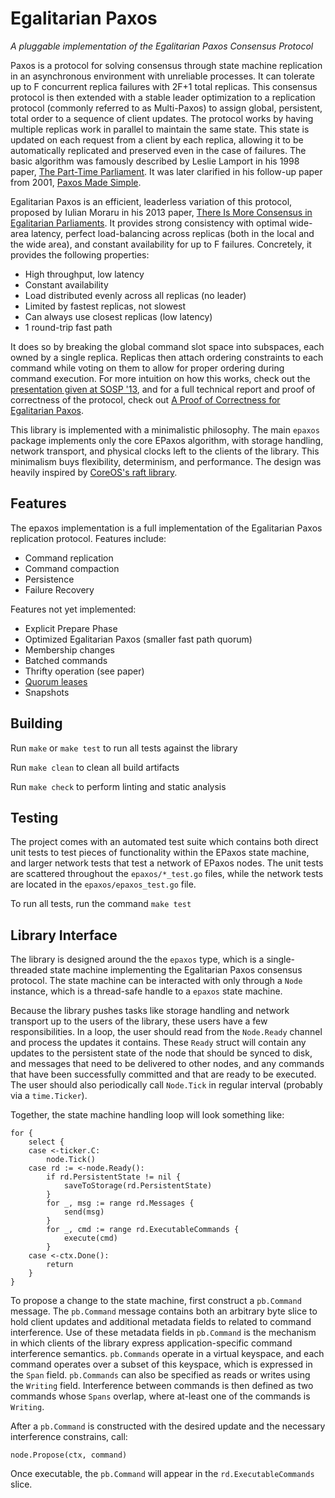 # Egalitarian Paxos

_A pluggable implementation of the Egalitarian Paxos Consensus Protocol_

Paxos is a protocol for solving consensus through state machine replication in
an asynchronous environment with unreliable processes. It can tolerate up to F
concurrent replica failures with 2F+1 total replicas. This consensus protocol is
then extended with a stable leader optimization to a replication protocol
(commonly referred to as Multi-Paxos) to assign global, persistent, total order
to a sequence of client updates. The protocol works by having multiple replicas
work in parallel to maintain the same state. This state is updated on each
request from a client by each replica, allowing it to be automatically
replicated and preserved even in the case of failures. The basic algorithm was
famously described by Leslie Lamport in his 1998 paper, [The Part-Time
Parliament](https://www.microsoft.com/en-us/research/publication/part-time-parliament/).
It was later clarified in his follow-up paper from 2001, [Paxos Made
Simple](https://www.microsoft.com/en-us/research/publication/paxos-made-simple/?from=https%3A%2F%2Fresearch.microsoft.com%2Fen-us%2Fum%2Fpeople%2Flamport%2Fpubs%2Fpaxos-simple.pdf).

Egalitarian Paxos is an efficient, leaderless variation of this protocol,
proposed by Iulian Moraru in his 2013 paper, [There Is More Consensus in
Egalitarian
Parliaments](http://delivery.acm.org/10.1145/2520000/2517350/p358-moraru.pdf?ip=209.6.79.135&id=2517350&acc=OA&key=4D4702B0C3E38B35%2E4D4702B0C3E38B35%2E4D4702B0C3E38B35%2EC42B82B87617960C&CFID=755096137&CFTOKEN=25359323&__acm__=1493150278_439ca70486fb3a890d145fe85ea9f1c5).
It provides strong consistency with optimal wide-area latency, perfect
load-balancing across replicas (both in the local and the wide area), and
constant availability for up to F failures. Concretely, it provides the
following properties:

- High throughput, low latency
- Constant availability
- Load distributed evenly across all replicas (no leader)
- Limited by fastest replicas, not slowest
- Can always use closest replicas (low latency)
- 1 round-trip fast path

It does so by breaking the global command slot space into subspaces, each owned
by a single replica. Replicas then attach ordering constraints to each command
while voting on them to allow for proper ordering during command execution. For
more intuition on how this works, check out the [presentation given at SOSP
'13](https://www.youtube.com/watch?v=KxoWlUZNKn8), and for a full technical
report and proof of correctness of the protocol, check out [A Proof of
Correctness for Egalitarian
Paxos](http://www.pdl.cmu.edu/PDL-FTP/associated/CMU-PDL-13-111.pdf).

This library is implemented with a minimalistic philosophy. The main `epaxos`
package implements only the core EPaxos algorithm, with storage handling,
network transport, and physical clocks left to the clients of the library. This
minimalism buys flexibility, determinism, and performance. The design was
heavily inspired by [CoreOS's raft
library](https://github.com/coreos/etcd/tree/master/raft).


## Features

The epaxos implementation is a full implementation of the Egalitarian Paxos
replication protocol. Features include:

- Command replication
- Command compaction
- Persistence
- Failure Recovery

Features not yet implemented:

- Explicit Prepare Phase
- Optimized Egalitarian Paxos (smaller fast path quorum)
- Membership changes
- Batched commands
- Thrifty operation (see paper)
- [Quorum leases](https://www.cs.cmu.edu/~dga/papers/leases-socc2014.pdf)
- Snapshots


## Building

Run `make` or `make test` to run all tests against the library 

Run `make clean` to clean all build artifacts

Run `make check` to perform linting and static analysis


## Testing

The project comes with an automated test suite which contains both direct unit
tests to test pieces of functionality within the EPaxos state machine, and larger
network tests that test a network of EPaxos nodes. The unit tests are scattered
throughout the `epaxos/*_test.go` files, while the network tests are located in
the `epaxos/epaxos_test.go` file.

To run all tests, run the command `make test`


## Library Interface

The library is designed around the the `epaxos` type, which is a single-threaded
state machine implementing the Egalitarian Paxos consensus protocol. The state
machine can be interacted with only through a `Node` instance, which is a
thread-safe handle to a `epaxos` state machine.

Because the library pushes tasks like storage handling and network transport up
to the users of the library, these users have a few responsibilities. In a loop,
the user should read from the `Node.Ready` channel and process the updates it
contains. These `Ready` struct will contain any updates to the persistent state
of the node that should be synced to disk, and messages that need to be
delivered to other nodes, and any commands that have been successfully committed
and that are ready to be executed. The user should also periodically call
`Node.Tick` in regular interval (probably via a `time.Ticker`).

Together, the state machine handling loop will look something like:

```
for {
    select {
    case <-ticker.C:
        node.Tick()
    case rd := <-node.Ready():
        if rd.PersistentState != nil {
            saveToStorage(rd.PersistentState)
        }
        for _, msg := range rd.Messages {
            send(msg)
        }
        for _, cmd := range rd.ExecutableCommands {
            execute(cmd)
        }
    case <-ctx.Done():
        return
    }
}
```

To propose a change to the state machine, first construct a `pb.Command`
message. The `pb.Command` message contains both an arbitrary byte slice to hold
client updates and additional metadata fields to related to command
interference. Use of these metadata fields in `pb.Command` is the mechanism in
which clients of the library express application-specific command interference
semantics. `pb.Commands` operate in a virtual keyspace, and each command
operates over a subset of this keyspace, which is expressed in the `Span` field.
`pb.Commands` can also be specified as reads or writes using the `Writing`
field. Interference between commands is then defined as two commands whose
`Spans` overlap, where at-least one of the commands is `Writing`.

After a `pb.Command` is constructed with the desired update and the necessary
interference constrains, call:

```
node.Propose(ctx, command)
```

Once executable, the `pb.Command` will appear in the `rd.ExecutableCommands` slice.



